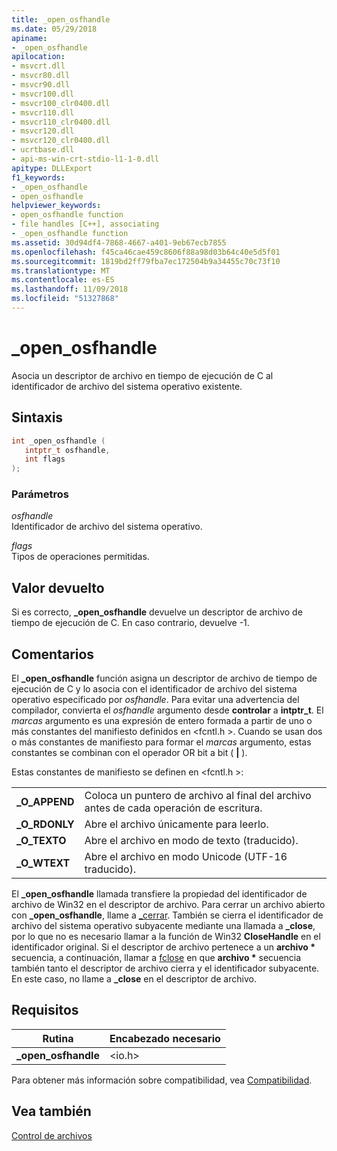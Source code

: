 ```yaml
---
title: _open_osfhandle
ms.date: 05/29/2018
apiname:
- _open_osfhandle
apilocation:
- msvcrt.dll
- msvcr80.dll
- msvcr90.dll
- msvcr100.dll
- msvcr100_clr0400.dll
- msvcr110.dll
- msvcr110_clr0400.dll
- msvcr120.dll
- msvcr120_clr0400.dll
- ucrtbase.dll
- api-ms-win-crt-stdio-l1-1-0.dll
apitype: DLLExport
f1_keywords:
- _open_osfhandle
- open_osfhandle
helpviewer_keywords:
- open_osfhandle function
- file handles [C++], associating
- _open_osfhandle function
ms.assetid: 30d94df4-7868-4667-a401-9eb67ecb7855
ms.openlocfilehash: f45ca46cae459c8606f88a98d03b64c40e5d5f01
ms.sourcegitcommit: 1819bd2ff79fba7ec172504b9a34455c70c73f10
ms.translationtype: MT
ms.contentlocale: es-ES
ms.lasthandoff: 11/09/2018
ms.locfileid: "51327868"
---
```

# <a name="openosfhandle"></a>_open_osfhandle

Asocia un descriptor de archivo en tiempo de ejecución de C al identificador de archivo del sistema operativo existente.

## <a name="syntax"></a>Sintaxis

```cpp
int _open_osfhandle (
   intptr_t osfhandle,
   int flags
);
```

### <a name="parameters"></a>Parámetros

*osfhandle*<br/>
Identificador de archivo del sistema operativo.

*flags*<br/>
Tipos de operaciones permitidas.

## <a name="return-value"></a>Valor devuelto

Si es correcto, **_open_osfhandle** devuelve un descriptor de archivo de tiempo de ejecución de C. En caso contrario, devuelve -1.

## <a name="remarks"></a>Comentarios

El **_open_osfhandle** función asigna un descriptor de archivo de tiempo de ejecución de C y lo asocia con el identificador de archivo del sistema operativo especificado por *osfhandle*. Para evitar una advertencia del compilador, convierta el *osfhandle* argumento desde **controlar** a **intptr_t**. El *marcas* argumento es una expresión de entero formada a partir de uno o más constantes del manifiesto definidos en \<fcntl.h >. Cuando se usan dos o más constantes de manifiesto para formar el *marcas* argumento, estas constantes se combinan con el operador OR bit a bit ( **&#124;** ).

Estas constantes de manifiesto se definen en \<fcntl.h >:

|||
|-|-|
| **\_O\_APPEND** | Coloca un puntero de archivo al final del archivo antes de cada operación de escritura. |
| **\_O\_RDONLY** | Abre el archivo únicamente para leerlo. |
| **\_O\_TEXTO** | Abre el archivo en modo de texto (traducido). |
| **\_O\_WTEXT** | Abre el archivo en modo Unicode (UTF-16 traducido). |

El **_open_osfhandle** llamada transfiere la propiedad del identificador de archivo de Win32 en el descriptor de archivo. Para cerrar un archivo abierto con **_open_osfhandle**, llame a [ \_cerrar](close.md). También se cierra el identificador de archivo del sistema operativo subyacente mediante una llamada a **_close**, por lo que no es necesario llamar a la función de Win32 **CloseHandle** en el identificador original. Si el descriptor de archivo pertenece a un **archivo &#42;**  secuencia, a continuación, llamar a [fclose](fclose-fcloseall.md) en que **archivo &#42;**  secuencia también tanto el descriptor de archivo cierra y el identificador subyacente. En este caso, no llame a **_close** en el descriptor de archivo.

## <a name="requirements"></a>Requisitos

|Rutina|Encabezado necesario|
|-------------|---------------------|
|**_open_osfhandle**|\<io.h>|

Para obtener más información sobre compatibilidad, vea [Compatibilidad](../../c-runtime-library/compatibility.md).

## <a name="see-also"></a>Vea también

[Control de archivos](../../c-runtime-library/file-handling.md)<br/>
